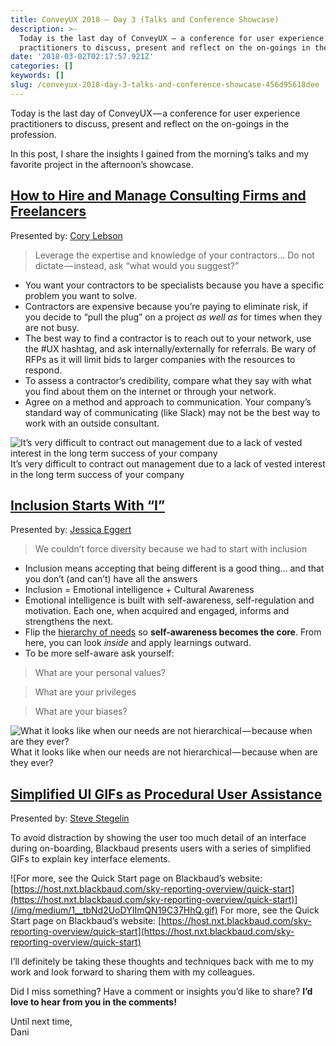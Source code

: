 ```yaml
---
title: ConveyUX 2018 — Day 3 (Talks and Conference Showcase)
description: >-
  Today is the last day of ConveyUX — a conference for user experience
  practitioners to discuss, present and reflect on the on-goings in the…
date: '2018-03-02T02:17:57.921Z'
categories: []
keywords: []
slug: /conveyux-2018-day-3-talks-and-conference-showcase-456d95618dee
---
```


Today is the last day of ConveyUX — a conference for user experience practitioners to discuss, present and reflect on the on-goings in the profession.

In this post, I share the insights I gained from the morning’s talks and my favorite project in the afternoon’s showcase.

##  [How to Hire and Manage Consulting Firms and Freelancers](https://conveyux.com/sessions/how-to-hire-and-manage-consulting-firms-and-freelancers/)

Presented by: [Cory Lebson](https://conveyux.com/speakers/cory-lebson/)

> Leverage the expertise and knowledge of your contractors… Do not dictate — instead, ask “what would you suggest?”

*   You want your contractors to be specialists because you have a specific problem you want to solve.
*   Contractors are expensive because you’re paying to eliminate risk, if you decide to “pull the plug” on a project _as well as_ for times when they are not busy.
*   The best way to find a contractor is to reach out to your network, use the #UX hashtag, and ask internally/externally for referrals. Be wary of RFPs as it will limit bids to larger companies with the resources to respond.
*   To assess a contractor’s credibility, compare what they say with what you find about them on the internet or through your network.
*   Agree on a method and approach to communication. Your company’s standard way of communicating (like Slack) may not be the best way to work with an outside consultant.

![It’s very difficult to contract out management due to a lack of vested interest in the long term success of your company](/img/medium/1__ZqREtg2BvPES4ZjjE7paHQ.jpeg)
It’s very difficult to contract out management due to a lack of vested interest in the long term success of your company

##  [Inclusion Starts With “I”](https://conveyux.com/sessions/inclusion-starts-with-i/)

Presented by: [Jessica Eggert](https://conveyux.com/speakers/jessica-eggert/)

> We couldn’t force diversity because we had to start with inclusion

*   Inclusion means accepting that being different is a good thing… and that you don’t (and can’t) have all the answers
*   Inclusion = Emotional intelligence + Cultural Awareness
*   Emotional intelligence is built with self-awareness, self-regulation and motivation. Each one, when acquired and engaged, informs and strengthens the next.
*   Flip the [hierarchy of needs](https://en.wikipedia.org/wiki/Maslow%27s_hierarchy_of_needs) so **self-awareness becomes the core**. From here, you can look _inside_ and apply learnings outward.
*   To be more self-aware ask yourself:

> What are your personal values?

> What are your privileges

> What are your biases?

![What it looks like when our needs are not hierarchical — because when are they ever?](/img/medium/1__jOGYgIj5zLh4pIH9fR9ndw.jpeg)
What it looks like when our needs are not hierarchical — because when are they ever?

##  [Simplified UI GIFs as Procedural User Assistance](https://conveyux.com/sessions/simplified-ui-gifs-as-procedural-user-assistance/)

Presented by: [Steve Stegelin](https://conveyux.com/speakers/steve-stegelin/)

To avoid distraction by showing the user too much detail of an interface during on-boarding, Blackbaud presents users with a series of simplified GIFs to explain key interface elements.

![For more, see the Quick Start page on Blackbaud’s website: [https://host.nxt.blackbaud.com/sky-reporting-overview/quick-start](https://host.nxt.blackbaud.com/sky-reporting-overview/quick-start)](/img/medium/1__tbNd2UoDYIImQN19C37HhQ.gif)
For more, see the Quick Start page on Blackbaud’s website: [https://host.nxt.blackbaud.com/sky-reporting-overview/quick-start](https://host.nxt.blackbaud.com/sky-reporting-overview/quick-start)

I’ll definitely be taking these thoughts and techniques back with me to my work and look forward to sharing them with my colleagues.

Did I miss something? Have a comment or insights you’d like to share? **I’d love to hear from you in the comments!**

Until next time,  
Dani